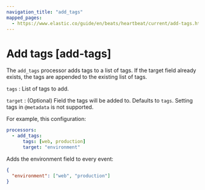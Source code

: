 ```yaml
---
navigation_title: "add_tags"
mapped_pages:
  - https://www.elastic.co/guide/en/beats/heartbeat/current/add-tags.html
---
```


# Add tags [add-tags]


The `add_tags` processor adds tags to a list of tags. If the target field already exists, the tags are appended to the existing list of tags.

`tags`
:   List of tags to add.

`target`
:   (Optional) Field the tags will be added to. Defaults to `tags`. Setting tags in `@metadata` is not supported.

For example, this configuration:

```yaml
processors:
  - add_tags:
      tags: [web, production]
      target: "environment"
```

Adds the environment field to every event:

```json
{
  "environment": ["web", "production"]
}
```

